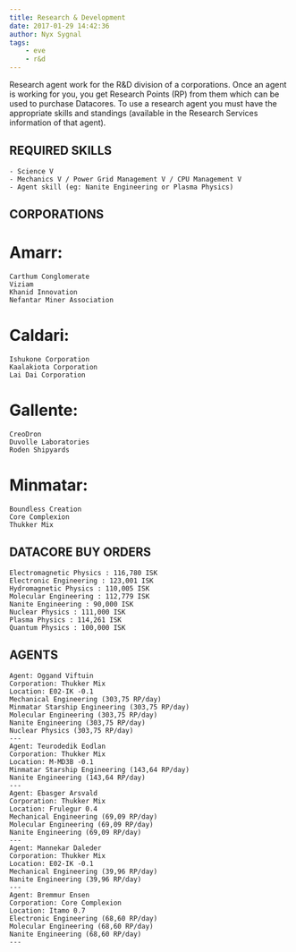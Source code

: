 ```yaml
---
title: Research & Development
date: 2017-01-29 14:42:36
author: Nyx Sygnal
tags:
	- eve
	- r&d
---
```

Research agent work for the R&D division of a corporations.  Once an agent is working for you, you get Research Points (RP) from them which can be used to purchase Datacores.  To use a research agent you must have the appropriate skills and standings (available in the Research Services information of that agent).

## REQUIRED SKILLS
```
- Science V
- Mechanics V / Power Grid Management V / CPU Management V
- Agent skill (eg: Nanite Engineering or Plasma Physics)
```

## CORPORATIONS

# Amarr:
```
Carthum Conglomerate
Viziam
Khanid Innovation
Nefantar Miner Association
```
# Caldari:
```
Ishukone Corporation
Kaalakiota Corporation
Lai Dai Corporation
```
# Gallente:
```
CreoDron
Duvolle Laboratories
Roden Shipyards
```
# Minmatar:
```
Boundless Creation
Core Complexion
Thukker Mix
```

## DATACORE BUY ORDERS
```
Electromagnetic Physics : 116,780 ISK
Electronic Engineering : 123,001 ISK
Hydromagnetic Physics : 110,005 ISK
Molecular Engineering : 112,779 ISK
Nanite Engineering : 90,000 ISK
Nuclear Physics : 111,000 ISK
Plasma Physics : 114,261 ISK
Quantum Physics : 100,000 ISK
```

## AGENTS
```
Agent: Oggand Viftuin
Corporation: Thukker Mix
Location: E02-IK -0.1
Mechanical Engineering (303,75 RP/day)
Minmatar Starship Engineering (303,75 RP/day)
Molecular Engineering (303,75 RP/day)
Nanite Engineering (303,75 RP/day)
Nuclear Physics (303,75 RP/day)
---
Agent: Teurodedik Eodlan
Corporation: Thukker Mix
Location: M-MD3B -0.1
Minmatar Starship Engineering (143,64 RP/day)
Nanite Engineering (143,64 RP/day)
---
Agent: Ebasger Arsvald
Corporation: Thukker Mix
Location: Frulegur 0.4
Mechanical Engineering (69,09 RP/day)
Molecular Engineering (69,09 RP/day)
Nanite Engineering (69,09 RP/day)
---
Agent: Mannekar Daleder
Corporation: Thukker Mix
Location: E02-IK -0.1
Mechanical Engineering (39,96 RP/day)
Nanite Engineering (39,96 RP/day)
---
Agent: Bremmur Ensen
Corporation: Core Complexion
Location: Itamo 0.7
Electronic Engineering (68,60 RP/day)
Molecular Engineering (68,60 RP/day)
Nanite Engineering (68,60 RP/day)
---
```